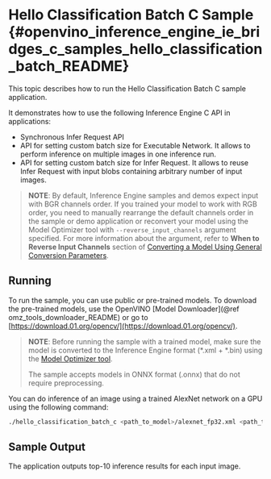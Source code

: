# Hello Classification Batch C Sample {#openvino_inference_engine_ie_bridges_c_samples_hello_classification_batch_README}

This topic describes how to run the Hello Classification Batch C sample application.

It demonstrates how to use the following Inference Engine C API in applications:
* Synchronous Infer Request API
* API for setting custom batch size for Executable Network. It allows to perform inference on multiple images in one inference run.
* API for setting custom batch size for Infer Request. It allows to reuse Infer Request with input blobs containing arbitrary number of input images.

> **NOTE**: By default, Inference Engine samples and demos expect input with BGR channels order. If you trained your model to work with RGB order, you need to manually rearrange the default channels order in the sample or demo application or reconvert your model using the Model Optimizer tool with `--reverse_input_channels` argument specified. For more information about the argument, refer to **When to Reverse Input Channels** section of [Converting a Model Using General Conversion Parameters](../../../../../docs/MO_DG/prepare_model/convert_model/Converting_Model_General.md).

## Running

To run the sample, you can use public or pre-trained models. To download the pre-trained models, use the OpenVINO [Model Downloader](@ref omz_tools_downloader_README) or go to [https://download.01.org/opencv/](https://download.01.org/opencv/).

> **NOTE**: Before running the sample with a trained model, make sure the model is converted to the Inference Engine format (\*.xml + \*.bin) using the [Model Optimizer tool](../../../../../docs/MO_DG/Deep_Learning_Model_Optimizer_DevGuide.md).
>
> The sample accepts models in ONNX format (.onnx) that do not require preprocessing.

You can do inference of an image using a trained AlexNet network on a GPU using the following command:

```sh
./hello_classification_batch_c <path_to_model>/alexnet_fp32.xml <path_to_image>/cat.bmp <path_to_image>/dog.bmp ... <path_to_image>/bird.bmp GPU
```

## Sample Output

The application outputs top-10 inference results for each input image.
